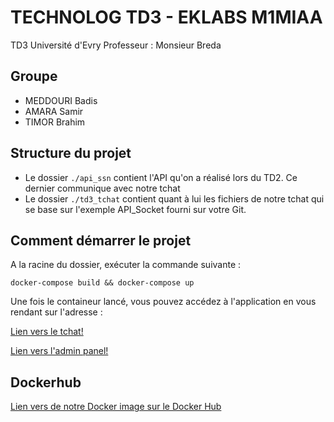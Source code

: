 # TECHNOLOG TD3 - EKLABS M1MIAA

TD3
Université d'Evry
Professeur : Monsieur Breda

## Groupe

* MEDDOURI Badis
* AMARA Samir
* TIMOR Brahim

## Structure du projet

* Le dossier `./api_ssn` contient l'API qu'on a réalisé lors du TD2. Ce dernier communique avec notre tchat
* Le dossier `./td3_tchat` contient quant à lui les fichiers de notre tchat qui se base sur l'exemple API_Socket fourni sur votre Git.

## Comment démarrer le projet

A la racine du dossier, exécuter la commande suivante :

`docker-compose build && docker-compose up`

Une fois le containeur lancé, vous pouvez accédez à l'application en vous rendant sur l'adresse :

[Lien vers le tchat!](http://localhost:3010)

[Lien vers l'admin panel!](http://localhost:3010/admin)

## Dockerhub
[Lien vers de notre Docker image sur le Docker Hub](https://hub.docker.com/repository/docker/meddouribadis/eklabsm1miaa2019td3_tchat)
